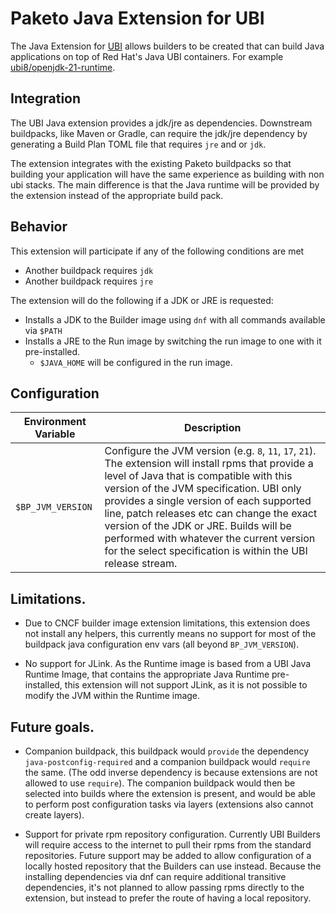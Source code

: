 # Paketo Java Extension for UBI

The Java Extension for
[UBI](https://www.redhat.com/en/blog/introducing-red-hat-universal-base-image)
allows builders to be created that can build Java applications on top of
Red Hat's Java UBI containers. For example
[ubi8/openjdk-21-runtime](https://catalog.redhat.com/software/containers/ubi8/openjdk-21-runtime/653fd184292263c0a2f14d69).

## Integration

The UBI Java extension provides a jdk/jre as dependencies.
Downstream buildpacks, like Maven or Gradle, can
require the jdk/jre dependency by generating a Build Plan TOML
file that requires `jre` and or `jdk`.

The extension integrates with the existing Paketo buildpacks
so that building your application will have the same experience
as building with non ubi stacks. The main difference is that
the Java runtime will be provided by the extension instead of the
appropriate build pack.

## Behavior

This extension will participate if any of the following conditions are met

* Another buildpack requires `jdk`
* Another buildpack requires `jre`

The extension will do the following if a JDK or JRE is requested:

* Installs a JDK to the Builder image using `dnf` with all commands available via `$PATH`
* Installs a JRE to the Run image by switching the run image to one with it pre-installed.
    * `$JAVA_HOME` will be configured in the run image.

## Configuration

| Environment Variable          | Description                                                                                                                                                                                                                                                                                                                                                                                                                                   |
| ----------------------------- |-----------------------------------------------------------------------------------------------------------------------------------------------------------------------------------------------------------------------------------------------------------------------------------------------------------------------------------------------------------------------------------------------------------------------------------------------|
| `$BP_JVM_VERSION`             | Configure the JVM version (e.g. `8`, `11`, `17`, `21`).  The extension will install rpms that provide a level of Java that is compatible with this version of the JVM specification.  UBI only provides a single version of each supported line, patch releases etc can change the exact version of the JDK or JRE. Builds will be performed with whatever the current version for the select specification is within the UBI release stream. |


## Limitations.

* Due to CNCF builder image extension limitations, this extension does not install any helpers, this currently means no support for most of the buildpack java configuration env vars (all beyond `BP_JVM_VERSION`).

* No support for JLink. As the Runtime image is based from a UBI Java Runtime Image, that contains the appropriate Java Runtime pre-installed, this extension will not support JLink, as it is not possible to modify the JVM within the Runtime image. 


## Future goals.

* Companion buildpack, this buildpack would `provide` the dependency `java-postconfig-required` and a companion buildpack would `require` the same. (The odd inverse dependency is because extensions are not allowed to use `require`). The companion buildpack would then be selected into builds where the extension is present, and would be able to perform post configuration tasks via layers (extensions also cannot create layers). 

* Support for private rpm repository configuration. Currently UBI Builders will require access to the internet to pull their rpms from the standard repositories. Future support may be added to allow configuration of a locally hosted repository that the Builders can use instead. Because the installing dependencies via dnf can require additional transitive dependencies, it's not planned to allow passing rpms directly to the extension, but instead to prefer the route of having a local repository. 

